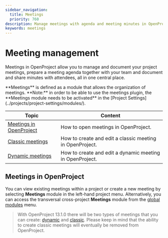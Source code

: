 ```yaml
---
sidebar_navigation:
  title: Meetings
  priority: 760
description: Manage meetings with agenda and meeting minutes in OpenProject.
keywords: meetings
---
```


# Meeting management

Meetings in OpenProject allow you to manage and document your project meetings, prepare a meeting agenda together with your team and document and share minutes with attendees, all in one central place.

<div class="glossary">
**Meetings** is defined as a module that allows the organization of meetings. 
**Note:** in order to be able to use the meetings plugin, the **Meetings module needs to be activated** in the [Project Settings](../projects/project-settings/modules/). 
</div>
<div class="glossary">

| Topic                                               | Content                                                  |
| --------------------------------------------------- | -------------------------------------------------------- |
| [Meetings in OpenProject](#meetings-in-openproject) | How to open meetings in OpenProject.                     |
| [Classic meetings](classic-meetings/)           | How to create and edit a classic meeting in OpenProject. |
| [Dynamic meetings](dynamic-meetings/)                 | How to create and edit a dynamic meeting in OpenProject. |
## Meetings in OpenProject

You can view existing meetings within a project or create a new meeting by selecting **Meetings** module in the left-hand project menu. Alternatively, you can access the transversal cross-project **Meetings** module from the [global modules](../home/global-modules/) menu. 

>With OpenProject 13.1.0 there will be two types of meetings that you can create: [dynamic](dynamic-meetings/) and [classic](classic-meetings). Please keep in mind that the ability to create classic meetings will eventually be removed from OpenProject.



